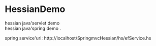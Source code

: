 # HessianDemo<br>
hessian java'servlet demo<br>
hessian java'spring  demo . <br>

spring service'url: http://localhost/SpringmvcHessian/hs/efService.hs

